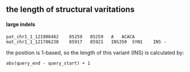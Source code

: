 ## the length of structural varitations

#### large indels
```text
pat_chr1_1_121900482	85259	85259	A	ACACA	mat_chr1_1_121786238	85917	85921	INS350	SYN1	INS	-
```
the position is 1-based, so the length of this variant (INS) is calculated by:

```abs(query_end - query_start) + 1```